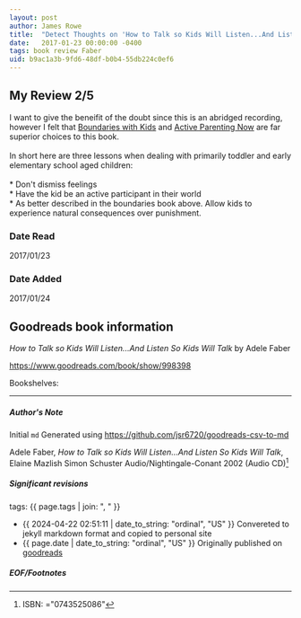 ```yaml
---
layout: post
author: James Rowe
title:  "Detect Thoughts on 'How to Talk so Kids Will Listen...And Listen So Kids Will Talk'"
date:   2017-01-23 00:00:00 -0400
tags: book review Faber 
uid: b9ac1a3b-9fd6-48df-b0b4-55db224c0ef6
---
```


<!-- highly dependent on how you personally use jekyll templates, and how you want this to show up -->
<!-- escape any jekyll keys with double brackets -->

## My Review 2/5

I want to give the beneifit of the doubt since this is an abridged recording, however I felt that [Boundaries with Kids](https://www.goodreads.com/book/show/104887) and [Active Parenting Now](https://www.goodreads.com/book/show/1343214) are far superior choices to this book.<br/><br/>In short here are three lessons when dealing with primarily toddler and early elementary school aged children:<br/><br/>* Don't dismiss feelings<br/>* Have the kid be an active participant in their world<br/>* As better described in the boundaries book above. Allow kids to experience natural consequences over punishment.<br/>

### Date Read
2017/01/23

### Date Added
2017/01/24

## Goodreads book information

*How to Talk so Kids Will Listen...And Listen So Kids Will Talk* by Adele Faber

https://www.goodreads.com/book/show/998398

Bookshelves: 

---

##### Author's Note

Initial `md` Generated using https://github.com/jsr6720/goodreads-csv-to-md

Adele Faber, *How to Talk so Kids Will Listen...And Listen So Kids Will Talk*, Elaine Mazlish Simon  Schuster Audio/Nightingale-Conant 2002 (Audio CD)[^1]

##### Significant revisions

tags: {{ page.tags | join: ", " }} <!-- todo move this somewhere -->

- {{ 2024-04-22 02:51:11 | date_to_string: "ordinal", "US" }} Convereted to jekyll markdown format and copied to personal site
- {{ page.date | date_to_string: "ordinal", "US" }} Originally published on [goodreads](https://www.goodreads.com)

##### EOF/Footnotes

[^1]: ISBN: ="0743525086"